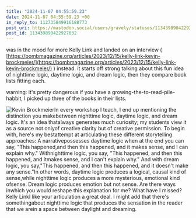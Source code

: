```yaml
---
title: "2024-11-07 04:55:59.23"
date: 2024-11-07 04:55:59.23 +00
in_reply_to: 112735849916188773
post_uri: https://mastodon.social/users/gravely/statuses/113439890422927632
post_id: 113439890422927632
---
```

was in the mood for more Kelly Link and landed on an interview ( [https://bombmagazine.org/articles/2023/12/15/kelly-link-kevin-brockmeier/](https://bombmagazine.org/articles/2023/12/15/kelly-link-kevin-brockmeier/) ) instead. it starts off strong talking about this fun idea of nighttime logic, daytime logic, and dream logic, then they compare book lists fitting each.

warning: it's pretty dangerous if you have a growing-the-to-read-pile-habbit, I picked up three of the books in their lists.


![Kevin BrockmeierIn every workshop I teach, I end up mentioning the distinction you makebetween nighttime logic, daytime logic, and dream logic. It's an idea thatalways generates much curiosity; my students view it as a source not onlyof creative clarity but of creative permission. To begin with, here's my bestattempt at articulating these different storytelling approaches: A narrativepossesses daytime logic when at the end you can say, "This happened,and then this happened, and it makes sense, and I can explain why." Withnighttime logic, you say, "This happened, and then this happened, and itmakes sense, and I can't explain why." And with dream logic, you say,"This happened, and then this happened, and it doesn't make any sense."In other words, daytime logic produces a logical, causal kind of sense,while nighttime logic produces a more mysterious, emotional kind ofsense. Dream logic produces emotion but not sense. Are there ways inwhich you would reshape this explanation for me? What have I missed?Kelly LinkI like your articulation a great deal. I might add that there's somethingabout nighttime logic that produces the sensation in the reader that we arein a space between daylight and dreaming.](/images/113439890169348995.png)

